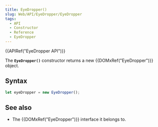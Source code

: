 ```yaml
---
title: EyeDropper()
slug: Web/API/EyeDropper/EyeDropper
tags:
  - API
  - Constructor
  - Reference
  - EyeDropper
---
```

{{APIRef("EyeDropper API")}}

The **`EyeDropper()`** constructor returns a new {{DOMxRef("EyeDropper")}} object.

## Syntax

```js
let eyeDropper = new EyeDropper();
```

## See also

- The {{DOMxRef("EyeDropper")}} interface it belongs to.
